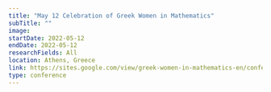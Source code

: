 ```yaml
---
title: "May 12 Celebration of Greek Women in Mathematics"
subTitle: ""
image:
startDate: 2022-05-12
endDate: 2022-05-12
researchFields: All
location: Athens, Greece
link: https://sites.google.com/view/greek-women-in-mathematics-en/conferences-and-activities/greek-may-12
type: conference
---
```

